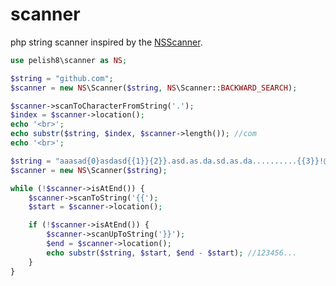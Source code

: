 scanner
=======

php string scanner inspired by the [NSScanner](https://developer.apple.com/library/mac/#documentation/Cocoa/Reference/Foundation/Classes/NSScanner_Class/Reference/Reference.html).


```php
use pelish8\scanner as NS;

$string = "github.com";
$scanner = new NS\Scanner($string, NS\Scanner::BACKWARD_SEARCH);

$scanner->scanToCharacterFromString('.');
$index = $scanner->location();
echo '<br>';
echo substr($string, $index, $scanner->length()); //com
echo '<br>';

$string = "aaasad{0}asdasd{{1}}{2}}.asd.as.da.sd.as.da..........{{3}}!@#!@#!@#!@#{{4}}::\"\"asdasdasdasdas{{5}} \\\\\\\" '{{6}}'{{...}}asdasdas";
$scanner = new NS\Scanner($string);

while (!$scanner->isAtEnd()) {
    $scanner->scanToString('{{');
    $start = $scanner->location();

    if (!$scanner->isAtEnd()) {
        $scanner->scanUpToString('}}');
        $end = $scanner->location();
        echo substr($string, $start, $end - $start); //123456...
    }
}


```
